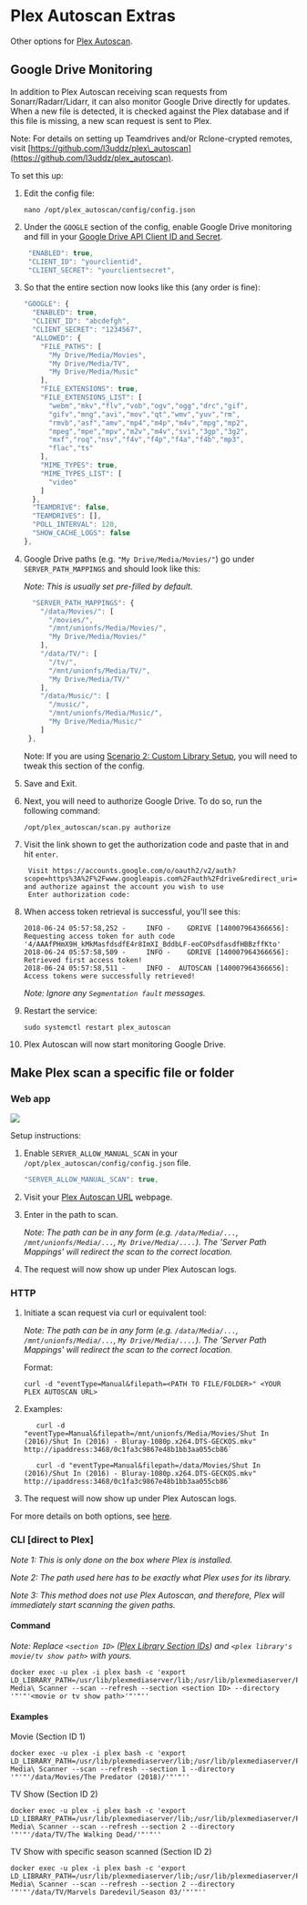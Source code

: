 # Plex Autoscan Extras

Other options for [Plex Autoscan](https://github.com/l3uddz/plex_autoscan).

## Google Drive Monitoring

In addition to Plex Autoscan receiving scan requests from Sonarr/Radarr/Lidarr, it can also monitor Google Drive directly for updates. When a new file is detected, it is checked against the Plex database and if this file is missing, a new scan request is sent to Plex.

Note: For details on setting up Teamdrives and/or Rclone-crypted remotes, visit [https://github.com/l3uddz/plex\_autoscan](https://github.com/l3uddz/plex_autoscan).

To set this up:

1. Edit the config file:

   ```text
   nano /opt/plex_autoscan/config/config.json
   ```

2. Under the `GOOGLE` section of the config, enable Google Drive monitoring and fill in your [Google Drive API Client ID and Secret](google-drive-api-client-id-and-client-secret-1.md).

   ```javascript
    "ENABLED": true,
    "CLIENT_ID": "yourclientid",
    "CLIENT_SECRET": "yourclientsecret",
   ```

3. So that the entire section now looks like this \(any order is fine\):

   ```javascript
   "GOOGLE": {
     "ENABLED": true,
     "CLIENT_ID": "abcdefgh",
     "CLIENT_SECRET": "1234567",
     "ALLOWED": {
       "FILE_PATHS": [
         "My Drive/Media/Movies",
         "My Drive/Media/TV",
         "My Drive/Media/Music"
       ],
       "FILE_EXTENSIONS": true,
       "FILE_EXTENSIONS_LIST": [
         "webm","mkv","flv","vob","ogv","ogg","drc","gif",
         "gifv","mng","avi","mov","qt","wmv","yuv","rm",
         "rmvb","asf","amv","mp4","m4p","m4v","mpg","mp2",
         "mpeg","mpe","mpv","m2v","m4v","svi","3gp","3g2",
         "mxf","roq","nsv","f4v","f4p","f4a","f4b","mp3",
         "flac","ts"
       ],
       "MIME_TYPES": true,
       "MIME_TYPES_LIST": [
         "video"
       ]
     },
     "TEAMDRIVE": false,
     "TEAMDRIVES": [],
     "POLL_INTERVAL": 120,
     "SHOW_CACHE_LOGS": false
   },
   ```

4. Google Drive paths \(e.g. `"My Drive/Media/Movies/"`\) go under `SERVER_PATH_MAPPINGS` and should look like this:

   _Note: This is usually set pre-filled by default._

   ```javascript
     "SERVER_PATH_MAPPINGS": {
       "/data/Movies/": [
         "/movies/",
         "/mnt/unionfs/Media/Movies/",
         "My Drive/Media/Movies/"
       ],
       "/data/TV/": [
         "/tv/",
         "/mnt/unionfs/Media/TV/",
         "My Drive/Media/TV/"
       ],
       "/data/Music/": [
         "/music/",
         "/mnt/unionfs/Media/Music/",
         "My Drive/Media/Music/"
       ]
    },
   ```

   Note: If you are using [Scenario 2: Custom Library Setup](../advanced-configuration/customizing-plex-libraries-1.md#scenario-2), you will need to tweak this section of the config.

5. Save and Exit.
6. Next, you will need to authorize Google Drive. To do so, run the following command:

   ```text
   /opt/plex_autoscan/scan.py authorize
   ```

7. Visit the link shown to get the authorization code and paste that in and hit `enter`.

   ```text
    Visit https://accounts.google.com/o/oauth2/v2/auth?scope=https%3A%2F%2Fwww.googleapis.com%2Fauth%2Fdrive&redirect_uri=urn%3Aietf%3Awg%3Aoauth%3A2.0%3Aoob&response_type=code&client_id=&access_type=offline and authorize against the account you wish to use
    Enter authorization code:
   ```

8. When access token retrieval is successful, you'll see this:

   ```text
   2018-06-24 05:57:58,252 -     INFO -    GDRIVE [140007964366656]: Requesting access token for auth code '4/AAAfPHmX9H_kMkMasfdsdfE4r8ImXI_BddbLF-eoCOPsdfasdfHBBzffKto'
   2018-06-24 05:57:58,509 -     INFO -    GDRIVE [140007964366656]: Retrieved first access token!
   2018-06-24 05:57:58,511 -     INFO -  AUTOSCAN [140007964366656]: Access tokens were successfully retrieved!
   ```

   _Note: Ignore any `Segmentation fault` messages._

9. Restart the service:

   ```text
   sudo systemctl restart plex_autoscan
   ```

10. Plex Autoscan will now start monitoring Google Drive. 

## Make Plex scan a specific file or folder

### Web app

![](https://i.imgur.com/KTrbShI.png)

Setup instructions:

1. Enable `SERVER_ALLOW_MANUAL_SCAN` in your `/opt/plex_autoscan/config/config.json` file.

   ```javascript
   "SERVER_ALLOW_MANUAL_SCAN": true,
   ```

2. Visit your [Plex Autoscan URL](../install-cloudbox/09-application-setup/media-server/install-plex-autoscan.md#3-obtaining-the-plex-autoscan-url) webpage.
3. Enter in the path to scan.

   _Note: The path can be in any form \(e.g. `/data/Media/...`, `/mnt/unionfs/Media/...`, `My Drive/Media/....`\). The 'Server Path Mappings' will redirect the scan to the correct location._

4. The request will now show up under Plex Autoscan logs.

### HTTP

1. Initiate a scan request via curl or equivalent tool:

   _Note: The path can be in any form \(e.g. `/data/Media/...`, `/mnt/unionfs/Media/...`, `My Drive/Media/....`\). The 'Server Path Mappings' will redirect the scan to the correct location._

   Format:

   ```text
   curl -d "eventType=Manual&filepath=<PATH TO FILE/FOLDER>" <YOUR PLEX AUTOSCAN URL>
   ```

2. Examples:

   ```text
      curl -d "eventType=Manual&filepath=/mnt/unionfs/Media/Movies/Shut In (2016)/Shut In (2016) - Bluray-1080p.x264.DTS-GECKOS.mkv" http://ipaddress:3468/0c1fa3c9867e48b1bb3aa055cb86`
   ```

   ```text
      curl -d "eventType=Manual&filepath=/data/Movies/Shut In (2016)/Shut In (2016) - Bluray-1080p.x264.DTS-GECKOS.mkv" http://ipaddress:3468/0c1fa3c9867e48b1bb3aa055cb86`
   ```

3. The request will now show up under Plex Autoscan logs.

For more details on both options, see [here](https://github.com/l3uddz/plex_autoscan#misc).

### CLI \[direct to Plex\]

_Note 1: This is only done on the box where Plex is installed._

_Note 2: The path used here has to be exactly what Plex uses for its library._

_Note 3: This method does not use Plex Autoscan, and therefore, Plex will immediately start scanning the given paths._

#### Command

_Note: Replace `<section ID>` \(_[_Plex Library Section IDs_](../unlinked-pages/plex-library-section-ids.md)_\) and `<plex library's movie/tv show path>` with yours._

```text
docker exec -u plex -i plex bash -c 'export LD_LIBRARY_PATH=/usr/lib/plexmediaserver/lib;/usr/lib/plexmediaserver/Plex\ Media\ Scanner --scan --refresh --section <section ID> --directory '"'"'<movie or tv show path>'"'"''
```

#### Examples

Movie \(Section ID 1\)

```text
docker exec -u plex -i plex bash -c 'export LD_LIBRARY_PATH=/usr/lib/plexmediaserver/lib;/usr/lib/plexmediaserver/Plex\ Media\ Scanner --scan --refresh --section 1 --directory '"'"'/data/Movies/The Predator (2018)/'"'"''
```

TV Show \(Section ID 2\)

```text
docker exec -u plex -i plex bash -c 'export LD_LIBRARY_PATH=/usr/lib/plexmediaserver/lib;/usr/lib/plexmediaserver/Plex\ Media\ Scanner --scan --refresh --section 2 --directory '"'"'/data/TV/The Walking Dead/'"'"''
```

TV Show with specific season scanned \(Section ID 2\)

```text
docker exec -u plex -i plex bash -c 'export LD_LIBRARY_PATH=/usr/lib/plexmediaserver/lib;/usr/lib/plexmediaserver/Plex\ Media\ Scanner --scan --refresh --section 2 --directory '"'"'/data/TV/Marvels Daredevil/Season 03/'"'"''
```

